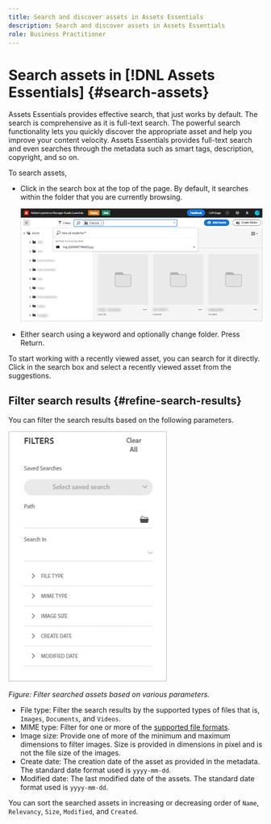 ```yaml
---
title: Search and discover assets in Assets Essentials
description: Search and discover assets in Assets Essentials
role: Business Practitioner
---
```


# Search assets in [!DNL Assets Essentials] {#search-assets}

Assets Essentials provides effective search, that just works by default. The search is comprehensive as it is full-text search. The powerful search functionality lets you quickly discover the appropriate asset and help you improve your content velocity. Assets Essentials provides full-text search and even searches through the metadata such as smart tags, description, copyright, and so on.

To search assets, 

* Click in the search box at the top of the page. By default, it searches within the folder that you are currently browsing.

  ![search box](assets/search-box.png)

* Either search using a keyword and optionally change folder. Press Return.

To start working with a recently viewed asset, you can search for it directly. Click in the search box and select a recently viewed asset from the suggestions. 

## Filter search results {#refine-search-results}

You can filter the search results based on the following parameters.

![Search filters](assets/filters1.png)

*Figure: Filter searched assets based on various parameters.*

* File type: Filter the search results by the supported types of files that is, `Images`, `Documents`, and `Videos`.
* MIME type: Filter for one or more of the [supported file formats](/help/get-started.md#supported-files).
* Image size: Provide one of more of the minimum and maximum dimensions to filter images. Size is provided in dimensions in pixel and is not the file size of the images.
* Create date: The creation date of the asset as provided in the metadata. The standard date format used is `yyyy-mm-dd`.
* Modified date: The last modified date of the assets. The standard date format used is `yyyy-mm-dd`.

You can sort the searched assets in increasing or decreasing order of `Name`, `Relevancy`, `Size`, `Modified`, and `Created`.

<!--
## Saved searches {#saved-search}

-->
